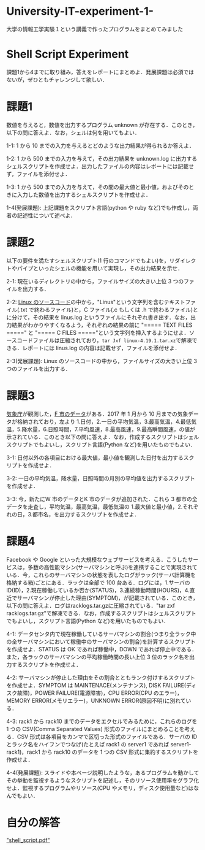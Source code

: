 # University-IT-experiment-1-
大学の情報工学実験１という講義で作ったプログラムをまとめてみました

# Shell Script Experiment

課題1から4までに取り組み，答えをレポートにまとめよ．発展課題は必須ではないが，ぜひともチャレンジして欲しい．

# 課題1
数値を与えると，数値を出力するプログラム unknown が存在する．このとき，以下の問に答えよ．なお，シェルは何を用いてもよい．

1-1: 1 から 10 までの入力を与えるとどのような出力結果が得られるか答えよ．

1-2: 1 から 500 までの入力を与えて，その出力結果を unknown.log に出力するシェルスクリプトを作成せよ．出力したファイルの内容はレポートには記載せず，ファイルを添付せよ．

1-3: 1 から 500 までの入力を与えて，その間の最大値と最小値，およびそのときに入力した数値を出力するシェルスクリプトを作成せよ．

1-4(発展課題): 上記課題をスクリプト言語(python や ruby など)でも作成し，両者の記述性について述べよ．

# 課題2
以下の要件を満たすシェルスクリプト(1 行のコマンドでもよい)を，リダイレクトやパイプといったシェルの機能を用いて実現し，その出力結果を示せ．

2-1: 現在いるディレクトリの中から，ファイルサイズの大きい上位 3 つのファイルを出力する．

2-2: [Linux のソースコード](https://cdn.kernel.org/pub/linux/kernel/v4.x/linux-4.19.1.tar.xz)の中から，"Linus"という文字列を含むテキストファイル(.txt で終わるファイル)と，C ファイル(.c もしくは .h で終わるファイル)とに分けて，その結果を linus.log というファイルにそれぞれ書き出す．なお，出力結果がわかりやすくなるよう，それぞれの結果の前に "===== TEXT FILES =====" と "===== C FILES ====="という文字列を挿入するようにせよ．ソースコードファイルは圧縮されており，``tar Jxf linux-4.19.1.tar.xz``で解凍できる．レポートには linus.log の内容は記載せず，ファイルを添付せよ．

2-3(発展課題): Linux のソースコードの中から，ファイルサイズの大きい上位 3 つのファイルを出力する．

# 課題3
[気象庁](http://www.jma.go.jp/jma/index.html)が観測した，[F 市のデータ](/weatherF.dat)がある．2017 年 1 月から 10 月までの気象データが格納されており，左より 1.日付，2.一日の平均気温，3.最高気温，4.最低気温，5.降水量，6.日照時間，7.平均風速，8.最高風速，9.最高瞬間風速，の値が示されている．このとき以下の問に答えよ．なお，作成するスクリプトはシェルスクリプトでもよいし，スクリプト言語(Python など)を用いたものでもよい．

3-1: 日付以外の各項目における最大値，最小値を観測した日付を出力するスクリプトを作成せよ．

3-2: 一日の平均気温，降水量，日照時間の月別の平均値を出力するスクリプトを作成せよ．

3-3: 今，新たにW 市のデータとK 市のデータが追加された．これら 3 都市の全データを走査し，平均気温，最高気温，最低気温の 1.最大値と最小値，2.それぞれの日，3.都市名，を出力するスクリプトを作成せよ．

# 課題4
Facebook や Google といった大規模なウェブサービスを考える．こうしたサービスは，多数の高性能マシン(サーバマシンと呼ぶ)を連携することで実現されている．今，これらのサーバマシンの状態を表したログがラック(サーバ計算機を格納する箱)ごとにある．ラックは全部で 100 台ある．ログには，1.サーバの ID(ID)，2.現在稼働しているか否か(STATUS)，3.連続稼動時間(HOURS)，4.直近でサーバマシンが停止した理由(SYMPTOM)，が記載されている．このとき，以下の問に答えよ．ログはracklogs.tar.gzに圧縮されている．"tar zxf racklogs.tar.gz"で解凍できる．なお，作成するスクリプトはシェルスクリプトでもよいし，スクリプト言語(Python など)を用いたものでもよい．

4-1: データセンタ内で現在稼働しているサーバマシンの割合(つまり全ラック中の全サーバマシンにおいて稼働中のサーバマシンの割合)を計算するスクリプトを作成せよ．STATUS は OK であれば稼働中，DOWN であれば停止中である．また，各ラックのサーバマシンの平均稼働時間の長い上位 3 位のラック名を出力するスクリプトを作成せよ．

4-2: サーバマシンが停止した理由をその割合とともランク付けするスクリプトを作成せよ．SYMPTOM は MAINTENACE(メンテナンス), DISK FAILURE(ディスク故障)，POWER FAILURE(電源障害)，CPU ERROR(CPU のエラー)，MEMORY ERROR(メモリエラー)，UNKNOWN ERROR(原因不明)に別れている．

4-3: rack1 から rack10 までのデータをエクセルでみるために，これらのログを 1 つの CSV(Comma Separated Values) 形式のファイルにまとめることを考える．CSV 形式は各項目をカンマで区切った形式のファイルである．サーバの ID とラック名をハイフンでつなげ(たとえば rack1 の server1 であれば server1-rack1)，rack1 から rack10 のデータを 1 つの CSV 形式に集約するスクリプトを作成せよ．

4-4(発展課題): スライドや本ページ説明したような，あるプログラムを動かしてその挙動を監視するようなスクリプトを記述し，そのリソース使用率をグラフ化せよ．監視するプログラムやリソース(CPU やメモリ，ディスク使用量など)はなんでもよい．

# 自分の解答
["shell_script.pdf"](/shell_script.pdf)
